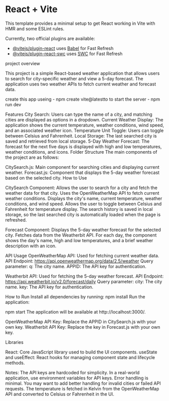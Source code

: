 # React + Vite

This template provides a minimal setup to get React working in Vite with HMR and some ESLint rules.

Currently, two official plugins are available:

- [@vitejs/plugin-react](https://github.com/vitejs/vite-plugin-react/blob/main/packages/plugin-react/README.md) uses [Babel](https://babeljs.io/) for Fast Refresh
- [@vitejs/plugin-react-swc](https://github.com/vitejs/vite-plugin-react-swc) uses [SWC](https://swc.rs/) for Fast Refresh

project overview

This project is a simple React-based weather application that allows users to search for city-specific weather and view a 5-day forecast. The application uses two weather APIs to fetch current weather and forecast data.

create this app useing  - npm create vite@latestto 
to start the server - npm run dev

Features
City Search: Users can type the name of a city, and matching cities are displayed as options in a dropdown.
Current Weather Display: The application shows the current temperature, weather conditions, wind speed, and an associated weather icon.
Temperature Unit Toggle: Users can toggle between Celsius and Fahrenheit.
Local Storage: The last searched city is saved and retrieved from local storage.
5-Day Weather Forecast: The forecast for the next five days is displayed with high and low temperatures, weather conditions, and icons.
Folder Structure
The main components of the project are as follows:

CitySearch.js: Main component for searching cities and displaying current weather.
Forecast.js: Component that displays the 5-day weather forecast based on the selected city.
How to Use

CitySearch Component:
Allows the user to search for a city and fetch the weather data for that city.
Uses the OpenWeatherMap API to fetch current weather conditions.
Displays the city's name, current temperature, weather conditions, and wind speed.
Allows the user to toggle between Celsius and Fahrenheit for temperature display.
The search history is saved in local storage, so the last searched city is automatically loaded when the page is refreshed.

Forecast Component:
Displays the 5-day weather forecast for the selected city.
Fetches data from the Weatherbit API.
For each day, the component shows the day's name, high and low temperatures, and a brief weather description with an icon.

API Usage
OpenWeatherMap API:
Used for fetching current weather data.
API Endpoint: https://api.openweathermap.org/data/2.5/weather
Query parameter:
q: The city name.
APPID: The API key for authentication.

Weatherbit API:
Used for fetching the 5-day weather forecast.
API Endpoint: https://api.weatherbit.io/v2.0/forecast/daily
Query parameter:
city: The city name.
key: The API key for authentication.

How to Run
Install all dependencies by running:
npm install
Run the application:

npm start
The application will be available at http://localhost:3000/.

OpenWeatherMap API Key: Replace the APPID in CitySearch.js with your own key.
Weatherbit API Key: Replace the key in Forecast.js with your own key.

 Libraries

React: Core JavaScript library used to build the UI components.
useState and useEffect: React hooks for managing component state and lifecycle methods.


Notes:
The API keys are hardcoded for simplicity. In a real-world application, use environment variables for API keys.
Error handling is minimal. You may want to add better handling for invalid cities or failed API requests.
The temperature is fetched in Kelvin from the OpenWeatherMap API and converted to Celsius or Fahrenheit in the UI.
